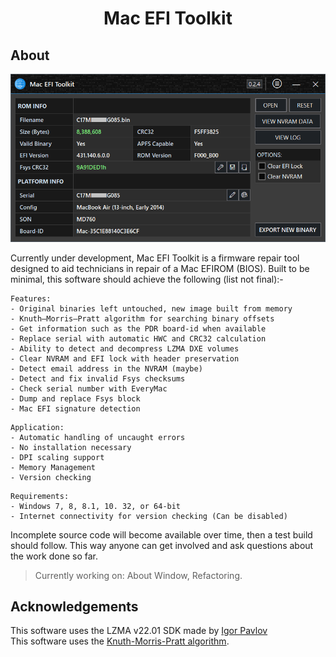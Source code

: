 <h1 align="center">
Mac EFI Toolkit
</h1>

## About

<img width="600" src="files/images/met.png" alt="MET">

Currently under development, Mac EFI Toolkit is a firmware repair tool designed to aid technicians in repair of a Mac EFIROM (BIOS). Built to be minimal, this software should achieve the following (list not final):-

```
Features:
- Original binaries left untouched, new image built from memory
- Knuth–Morris–Pratt algorithm for searching binary offsets
- Get information such as the PDR board-id when available
- Replace serial with automatic HWC and CRC32 calculation
- Ability to detect and decompress LZMA DXE volumes
- Clear NVRAM and EFI lock with header preservation
- Detect email address in the NVRAM (maybe)
- Detect and fix invalid Fsys checksums
- Check serial number with EveryMac
- Dump and replace Fsys block
- Mac EFI signature detection
```

```
Application:
- Automatic handling of uncaught errors
- No installation necessary
- DPI scaling support
- Memory Management
- Version checking
```

```
Requirements:
- Windows 7, 8, 8.1, 10. 32, or 64-bit
- Internet connectivity for version checking (Can be disabled)
```

Incomplete source code will become available over time, then a test build should follow. This way anyone can get involved and ask questions about the work done so far.

> Currently working on: About Window, Refactoring.

## Acknowledgements

This software uses the LZMA v22.01 SDK made by [Igor Pavlov](https://www.7-zip.org/sdk.html)\
This software uses the [Knuth-Morris-Pratt algorithm](https://en.wikipedia.org/wiki/Knuth%E2%80%93Morris%E2%80%93Pratt_algorithm
).
